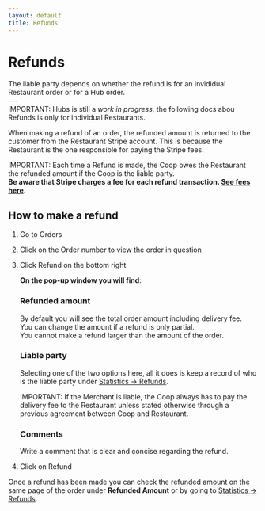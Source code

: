 ```yaml
---
layout: default
title: Refunds
---
```


# Refunds
<div class="alert mt-3 alert-info" role="alert">
The liable party depends on whether the refund is for an invididual Restaurant order or for a Hub order. 
</div>
---
<div class="shadow p-3 mb-5 bg-white rounded border border-danger">
<span class="badge badge-danger">IMPORTANT:</span>
<span> Hubs is still a <em>work in progress</em>, the following docs abou Refunds is only for individual Restaurants.</span>
</div>

When making a refund of an order, the refunded amount is returned to the customer from the Restaurant Stripe account. This is because the Restaurant is the one responsible for paying the Stripe fees.

<div class="shadow p-3 mb-5 bg-white rounded border border-danger">
<span class="badge badge-danger">IMPORTANT:</span>
<span> Each time a Refund is made, the Coop owes the Restaurant the refunded amount if the Coop is the liable party.<br><strong>Be aware that Stripe charges a fee for each refund transaction. <a href="https://stripe.com/pricing">See fees here</a></strong>.</span>
</div>

## How to make a refund

1. Go to <span><i class="fa fa-cube" aria-hidden="true"></i> Orders</span>
2. Click on the Order number to view the order in question
3. Click <span class="badge badge-danger"> Refund</span> on the bottom right  

   **On the pop-up window you will find**:
   
   ### Refunded amount
   By default you will see the total order amount including delivery fee.  
   You can change the amount if a refund is only partial.  
   You cannot make a refund larger than the amount of the order.  
   
   ### Liable party
   Selecting one of the two options here, all it does is keep a record of who is the liable party under [Statistics → Refunds](/en/food-tech/restaurants/product-settings/#refunds).
   
   <div class="shadow p-3 mb-5 bg-white rounded border border-danger">
   <span class="badge badge-danger">IMPORTANT:</span>
   <span> If the Merchant is liable, the Coop always has to pay the delivery fee to the Restaurant unless stated otherwise through a previous agreement between Coop and Restaurant.</span>
   </div>
   
   ### Comments
   Write a comment that is clear and concise regarding the refund.  

4. Click on <span class="badge badge-danger">Refund</span>
   
Once a refund has been made you can check the refunded amount on the same page of the order under **Refunded Amount** or by going to [Statistics → Refunds](/en/food-tech/restaurants/product-settings/#refunds).




